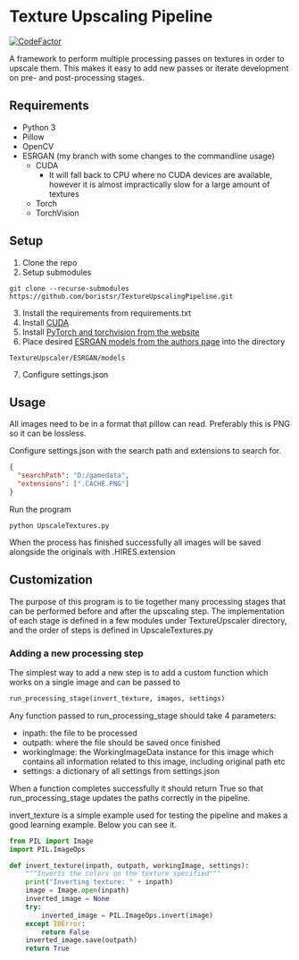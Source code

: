 # Texture Upscaling Pipeline

[![CodeFactor](https://www.codefactor.io/repository/github/boristsr/textureupscalingpipeline/badge)](https://www.codefactor.io/repository/github/boristsr/textureupscalingpipeline)

A framework to perform multiple processing passes on textures in order to upscale them. This makes it easy to add new passes or iterate development on pre- and post-processing stages.

## Requirements

* Python 3
* Pillow
* OpenCV
* ESRGAN (my branch with some changes to the commandline usage)
  * CUDA
    * It will fall back to CPU where no CUDA devices are available, however it is almost impractically slow for a large amount of textures
  * Torch
  * TorchVision

## Setup

1. Clone the repo
2. Setup submodules
```
git clone --recurse-submodules https://github.com/boristsr/TextureUpscalingPipeline.git
```
3. Install the requirements from requirements.txt
4. Install [CUDA](https://developer.nvidia.com/cuda-downloads)
5. Install [PyTorch and torchvision from the website](https://pytorch.org/get-started/locally/#start-locally)
6. Place desired [ESRGAN models from the authors page](https://github.com/xinntao/ESRGAN) into the directory
```
TextureUpscaler/ESRGAN/models
```
7. Configure settings.json

## Usage

All images need to be in a format that pillow can read. Preferably this is PNG so it can be lossless.

Configure settings.json with the search path and extensions to search for.

```json
{
  "searchPath": "D:/gamedata",
  "extensions": [".CACHE.PNG"]
}
```

Run the program

```batch
python UpscaleTextures.py
```

When the process has finished successfully all images will be saved alongside the originals with .HIRES.extension

## Customization

The purpose of this program is to tie together many processing stages that can be performed before and after the upscaling step. The implementation of each stage is defined in a few modules under TextureUpscaler directory, and the order of steps is defined in UpscaleTextures.py

### Adding a new processing step

The simplest way to add a new step is to add a custom function which works on a single image and can be passed to 

```python
run_processing_stage(invert_texture, images, settings)
```

Any function passed to run_processing_stage should take 4 parameters:

* inpath: the file to be processed
* outpath: where the file should be saved once finished
* workingImage: the WorkingImageData instance for this image which contains all information related to this image, including original path etc
* settings: a dictionary of all settings from settings.json

When a function completes successfully it should return True so that run_processing_stage updates the paths correctly in the pipeline.

invert_texture is a simple example used for testing the pipeline and makes a good learning example. Below you can see it.

```python
from PIL import Image
import PIL.ImageOps

def invert_texture(inpath, outpath, workingImage, settings):
    """Inverts the colors on the texture specified"""
    print("Inverting texture: " + inpath)
    image = Image.open(inpath)
    inverted_image = None
    try:
        inverted_image = PIL.ImageOps.invert(image)
    except IOError:
        return False
    inverted_image.save(outpath)
    return True
```
